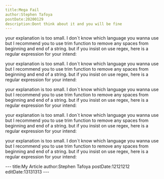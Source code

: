 ```yaml
---
title:Mega Fail
author:Stephen Tafoya
postDate:20200129
description:Dont think about it and you will be fine
---
```

<p>your explanation is too small. I don`t know which language you wanna use but I recommend you to use trim function to remove any spaces from beginning and end of a string. but if you insist on use regex, here is a regular expression for your intend:</p>
<p>your explanation is too small. I don`t know which language you wanna use but I recommend you to use trim function to remove any spaces from beginning and end of a string. but if you insist on use regex, here is a regular expression for your intend:</p>
<p>your explanation is too small. I don`t know which language you wanna use but I recommend you to use trim function to remove any spaces from beginning and end of a string. but if you insist on use regex, here is a regular expression for your intend:</p>
<p>your explanation is too small. I don`t know which language you wanna use but I recommend you to use trim function to remove any spaces from beginning and end of a string. but if you insist on use regex, here is a regular expression for your intend:</p>
<p>your explanation is too small. I don`t know which language you wanna use but I recommend you to use trim function to remove any spaces from beginning and end of a string. but if you insist on use regex, here is a regular expression for your intend:</p>
---
title:My Article
author:Stephen Tafoya
postDate:12121212
editDate:13131313
---